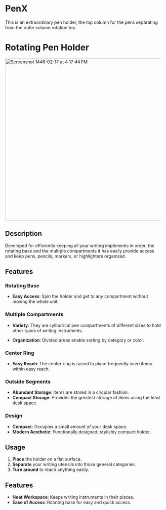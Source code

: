 # PenX
This is an extraordinary pen holder, the top column for the pens separating from the outer column rotation too.
# Rotating Pen Holder
<img width="525" alt="Screenshot 1446-02-17 at 4 17 44 PM" src="https://github.com/user-attachments/assets/ddba308f-1742-4e45-8de9-a70b83fa27aa">

## Description

Developed for efficiently keeping all your writing implements in order, the rotating base and the multiple compartments it has easily provide access and keep pens, pencils, markers, or highlighters organized.

## Features

### Rotating Base

* **Easy Access**: Spin the holder and get to any compartment without moving the whole unit.

### Multiple Compartments

* **Variety**: They are cylindrical pen compartments of different sizes to hold other types of writing instruments.
- **Organization**: Divided areas enable sorting by category or color.

### Center Ring
- **Easy Reach**: The center ring is raised to place frequently used items within easy reach.

### Outside Segments
- **Abundant Storage**: Items are stored in a circular fashion.
- **Compact Storage**: Provides the greatest storage of items using the least desk space.

### Design
- **Compact**: Occupies a small amount of your desk space.
- **Modern Aesthetic**: Functionally designed; stylishly compact holder.

## Usage

1. **Place** the holder on a flat surface.
2. **Separate** your writing utensils into those general categories.
3. **Turn around** to reach anything easily.

## Features

- **Neat Workspace**: Keeps writing instruments in their places.
- **Ease of Access**: Rotating base for easy and quick access.

